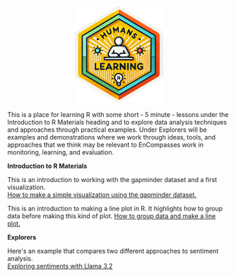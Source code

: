 <div align="center">
<img src="prep/humanslearning.png" width = "200px"  /> 
</div>


This is a place for learning R with some short - 5 minute - lessons under the Introduction to R Materials heading and to explore data analysis techniques and approaches through practical examples. Under Explorers will be examples and demonstrations where we work through ideas, tools, and approaches that we think may be relevant to EnCompasses work in monitoring, learning, and evaluation.  

**Introduction to R Materials**

This is an introduction to working with the gapminder dataset and a first visualization. <br>
[How to make a simple visualization using the gapminder dataset.](https://encompass-worldwide.github.io/Humans-Learning/lesson1_gapminder.html)

This is an introduction to making a line plot in R. It highlights how to group data before making this kind of plot. 
[How to group data and make a line plot.](https://encompass-worldwide.github.io/Humans-Learning/lesson2_lineplot.html)

**Explorers**

Here's an example that compares two different approaches to sentiment analysis. <br>
[Exploring sentiments with Llama 3.2](https://encompass-worldwide.github.io/Humans-Learning/sentiments_llama.html)

